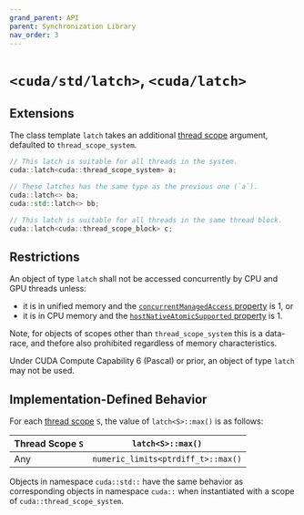 ```yaml
---
grand_parent: API
parent: Synchronization Library
nav_order: 3
---
```


# `<cuda/std/latch>`, `<cuda/latch>`

## Extensions

The class template `latch` takes an additional [thread scope] argument,
  defaulted to `thread_scope_system`.

```c++
// This latch is suitable for all threads in the system.
cuda::latch<cuda::thread_scope_system> a;

// These latches has the same type as the previous one (`a`).
cuda::latch<> ba;
cuda::std::latch<> bb;

// This latch is suitable for all threads in the same thread block.
cuda::latch<cuda::thread_scope_block> c;
```

## Restrictions

An object of type `latch` shall not be accessed concurrently by CPU and GPU
  threads unless:
- it is in unified memory and the [`concurrentManagedAccess` property] is 1, or
- it is in CPU memory and the [`hostNativeAtomicSupported` property] is 1.

Note, for objects of scopes other than `thread_scope_system` this is a
  data-race, and thefore also prohibited regardless of memory characteristics.

Under CUDA Compute Capability 6 (Pascal) or prior, an object of type `latch`
  may not be used.

## Implementation-Defined Behavior

For each [thread scope] `S`, the value of `latch<S>::max()` is as follows:

|Thread Scope `S`|`latch<S>::max()`                 |
|----------------|----------------------------------|
|Any             |`numeric_limits<ptrdiff_t>::max()`|

Objects in namespace `cuda::std::` have the same behavior as corresponding
  objects in namespace `cuda::` when instantiated with a scope of
  `cuda::thread_scope_system`.


[thread scope]: ./thread_scopes.md

[`concurrentManagedAccess` property]: https://docs.nvidia.com/cuda/cuda-runtime-api/structcudaDeviceProp.html#structcudaDeviceProp_116f9619ccc85e93bc456b8c69c80e78b
[`hostNativeAtomicSupported` property]: https://docs.nvidia.com/cuda/cuda-runtime-api/structcudaDeviceProp.html#structcudaDeviceProp_1ef82fd7d1d0413c7d6f33287e5b6306f
